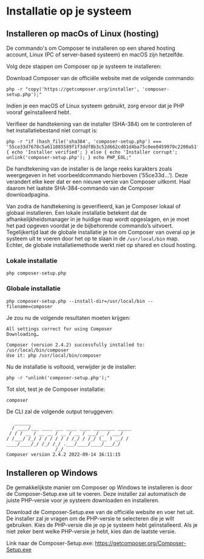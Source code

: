 # Installatie op je systeem

## Installeren op macOs of Linux (hosting)

De commando's om Composer te installeren op een shared hosting account, Linux (PC of server-based systeem) en macOS zijn hetzelfde.

Volg deze stappen om Composer op je systeem te installeren:

Download Composer van de officiële website met de volgende commando:

``` shell
php -r "copy('https://getcomposer.org/installer', 'composer-setup.php');"
```

Indien je een macOS of Linux systeem gebruikt, zorg ervoor dat je PHP vooraf geïnstalleerd hebt. 


Verifieer de handtekening van de installer (SHA-384) om te controleren of het installatiebestand niet corrupt is:

``` shell
php -r "if (hash_file('sha384', 'composer-setup.php') === '55ce33d7678c5a611085589f1f3ddf8b3c52d662cd01d4ba75c0ee0459970c2200a51f492d557530c71c15d8dba01eae') { echo 'Installer verified'; } else { echo 'Installer corrupt'; unlink('composer-setup.php'); } echo PHP_EOL;"
``` 

De handtekening van de installer is de lange reeks karakters zoals weergegeven in het voorbeeldcommando hierboven (’55ce33d…’). Deze verandert elke keer dat er een nieuwe versie van Composer uitkomt. Haal daarom het laatste SHA-384-commando van de Composer downloadpagina.

Van zodra de handtekening is geverifieerd, kan je Composer lokaal of globaal installeren. Een lokale installatie betekent dat de afhankelijkheidsmanager in je huidige map wordt opgeslagen, en je moet het pad opgeven voordat je de bijbehorende commando’s uitvoert.
Tegelijkertijd laat de globale installatie je toe om Composer van overal op je systeem uit te voeren door het op te slaan in de `/usr/local/bin` map. Echter, de globale installatiemethode werkt niet op shared en cloud hosting.


### Lokale installatie

``` shell
php composer-setup.php
```

### Globale installatie

``` shell
php composer-setup.php --install-dir=/usr/local/bin --filename=composer
```

Je zou nu de volgende resultaten moeten krijgen:

``` shell
All settings correct for using Composer
Downloading…

Composer (version 2.4.2) successfully installed to: /usr/local/bin/composer
Use it: php /usr/local/bin/composer
```

Nu de installatie is voltooid, verwijder je de installer:

``` shell
php -r "unlink('composer-setup.php');"
``` 

Tot slot, test je de Composer installatie:

``` shell
composer
```

De CLI zal de volgende output teruggeven:

``` shell
   ______
  / ____/___ ____ ___ ____ ____ ________ _____
 / / / __ / __ __ / __ / __ / ___/ _ / ___/
/ /___/ /_/ / / / / / / /_/ / /_/ (__ ) __/ /
____/____/_/ /_/ /_/ .___/____/____/___/_/
                  /_/
Composer version 2.4.2 2022-09-14 16:11:15
```

## Installeren op Windows

De gemakkelijkste manier om Composer op Windows te installeren is door de Composer-Setup.exe uit te voeren. Deze installer zal automatisch de juiste PHP-versie voor je systeem downloaden en installeren.

Download de Composer-Setup.exe van de officiële website en voer het uit. De installer zal je vragen om de PHP-versie te selecteren die je wilt gebruiken. Kies de PHP-versie die je op je systeem hebt geïnstalleerd. Als je niet zeker bent welke PHP-versie je hebt, kies dan de laatste versie.

Link naar de Composer-Setup.exe: <https://getcomposer.org/Composer-Setup.exe>